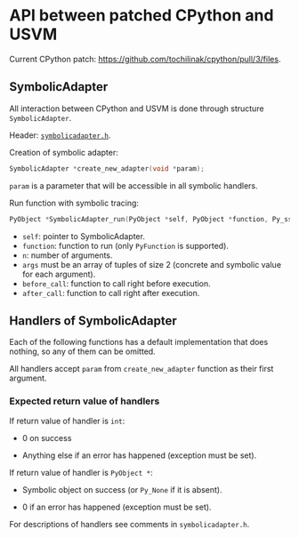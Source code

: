 # API between patched CPython and USVM

Current CPython patch: https://github.com/tochilinak/cpython/pull/3/files.

## SymbolicAdapter

All interaction between CPython and USVM is done through structure `SymbolicAdapter`.

Header: [`symbolicadapter.h`](https://github.com/tochilinak/cpython/blob/wrapper-v2/Include/symbolicadapter.h).

Creation of symbolic adapter:
```c
SymbolicAdapter *create_new_adapter(void *param);
```

`param` is a parameter that will be accessible in all symbolic handlers.

Run function with symbolic tracing:
```c
PyObject *SymbolicAdapter_run(PyObject *self, PyObject *function, Py_ssize_t n, PyObject *const *args, runnable before_call, runnable after_call);
```

- `self`: pointer to SymbolicAdapter.
- `function`: function to run (only `PyFunction` is supported).
- `n`: number of arguments.
- `args` must be an array of tuples of size 2 (concrete and symbolic value for each argument).
- `before_call`: function to call right before execution.
- `after_call`: function to call right after execution.

## Handlers of SymbolicAdapter

Each of the following functions has a default implementation that does nothing, so any of them can be omitted.

All handlers accept `param` from `create_new_adapter` function as their first argument.

### Expected return value of handlers

If return value of handler is `int`:

- 0 on success

- Anything else if an error has happened (exception must be set).

If return value of handler is `PyObject *`:

- Symbolic object on success (or `Py_None` if it is absent).

- 0 if an error has happened (exception must be set).

For descriptions of handlers see comments in `symbolicadapter.h`.
